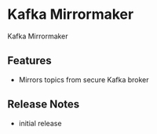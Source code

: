 # Kafka Mirrormaker

Kafka Mirrormaker

## Features

- Mirrors topics from secure Kafka broker
    
## Release Notes

- initial release